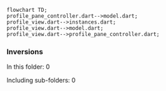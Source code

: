 <!--
Copyright 2025 The Flutter Authors
Use of this source code is governed by a BSD-style license that can be
found in the LICENSE file or at https://developers.google.com/open-source/licenses/bsd.
-->
<!---
Generated by https://github.com/polina-c/layerlens
Dependencies that create loops (inversions) are marked with `!`.
-->

```mermaid
flowchart TD;
profile_pane_controller.dart-->model.dart;
profile_view.dart-->instances.dart;
profile_view.dart-->model.dart;
profile_view.dart-->profile_pane_controller.dart;
```

### Inversions
In this folder: 0

Including sub-folders: 0


